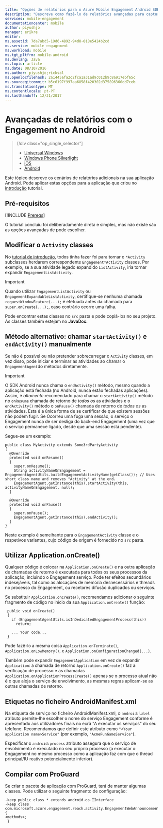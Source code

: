 ```yaml
---
title: "Opções de relatórios para o Azure Mobile Engagement Android SDK avançadas"
description: "Descreve como fazê-lo de relatórios avançadas para capturar a análise para Android SDK do Azure Mobile Engagement"
services: mobile-engagement
documentationcenter: mobile
author: piyushjo
manager: erikre
editor: 
ms.assetid: 7da7abd5-19d6-4892-94d8-818e5424b2cd
ms.service: mobile-engagement
ms.workload: mobile
ms.tgt_pltfrm: mobile-android
ms.devlang: Java
ms.topic: article
ms.date: 08/10/2016
ms.author: piyushjo;ricksal
ms.openlocfilehash: 2a1445afa2c2fca1a31ad9c012b9c8a917ebf65c
ms.sourcegitcommit: b5c6197f997aa6858f420302d375896360dd7ceb
ms.translationtype: MT
ms.contentlocale: pt-PT
ms.lasthandoff: 12/21/2017
---
```

# <a name="advanced-reporting-with-engagement-on-android"></a>Avançadas de relatórios com o Engagement no Android
> [!div class="op_single_selector"]
> * [Universal Windows](mobile-engagement-windows-store-integrate-engagement.md)
> * [Windows Phone Silverlight](mobile-engagement-windows-phone-integrate-engagement.md)
> * [iOS](mobile-engagement-ios-integrate-engagement.md)
> * [Android](mobile-engagement-android-advanced-reporting.md)
> 
> 

Este tópico descreve os cenários de relatórios adicionais na sua aplicação Android. Pode aplicar estas opções para a aplicação que criou no [introdução](mobile-engagement-android-get-started.md) tutorial.

## <a name="prerequisites"></a>Pré-requisitos
[!INCLUDE [Prereqs](../../includes/mobile-engagement-android-prereqs.md)]

O tutorial concluiu foi deliberadamente direta e simples, mas não existe são as opções avançadas de pode escolher.

## <a name="modifying-your-activity-classes"></a>Modificar o `Activity` classes
No [tutorial de introdução](mobile-engagement-android-get-started.md), todos tinha fazer foi para tornar o `*Activity` subclasses herdarem correspondente `Engagement*Activity` classes. Por exemplo, se a sua atividade legado expandido `ListActivity`, iria tornar expandir `EngagementListActivity`.

> [!IMPORTANT]
> Quando utilizar `EngagementListActivity` ou `EngagementExpandableListActivity`, certifique-se nenhuma chamada `requestWindowFeature(...);` é efetuada antes da chamada para `super.onCreate(...);`, caso contrário ocorre uma falha.
> 
> 

Pode encontrar estas classes no `src` pasta e pode copiá-los no seu projeto. As classes também estejam no **JavaDoc**.

## <a name="alternate-method-call-startactivity-and-endactivity-manually"></a>Método alternativo: chamar `startActivity()` e `endActivity()` manualmente
Se não é possível ou não pretender sobrecarregar o `Activity` classes, em vez disso, pode iniciar e terminar as atividades ao chamar o `EngagementAgent`do métodos diretamente.

> [!IMPORTANT]
> O SDK Android nunca chama o `endActivity()` método, mesmo quando a aplicação está fechada (no Android, nunca estão fechadas aplicações). Assim, é *altamente* recomendado para chamar o `startActivity()` método no `onResume` chamada de retorno de *todos os* as atividades e o `endActivity()` método o `onPause()` chamada de retorno de *todos os* as atividades. Esta é a única forma de se certificar de que existem sessões não podem fugir. Se Ocorreu uma fuga uma sessão, o serviço o Engagement nunca de ser desliga do back-end Engagement (uma vez que o serviço permanece ligado, desde que uma sessão está pendente).
> 
> 

Segue-se um exemplo:

    public class MyActivity extends Some3rdPartyActivity
    {
      @Override
      protected void onResume()
      {
        super.onResume();
        String activityNameOnEngagement = EngagementAgentUtils.buildEngagementActivityName(getClass()); // Uses short class name and removes "Activity" at the end.
        EngagementAgent.getInstance(this).startActivity(this, activityNameOnEngagement, null);
      }

      @Override
      protected void onPause()
      {
        super.onPause();
        EngagementAgent.getInstance(this).endActivity();
      }
    }

Neste exemplo é semelhante para o `EngagementActivity` classe e o respetivos variantes, cujo código de origem é fornecido no `src` pasta.

## <a name="using-applicationoncreate"></a>Utilizar Application.onCreate()
Qualquer código é colocar na `Application.onCreate()` e na outra aplicação de chamadas de retorno é executada para todos os seus processos da aplicação, incluindo o Engagement serviço. Pode ter efeitos secundários indesejáveis, tal como as alocações de memória desnecessários e threads no processo do Engagement, ou recetores difusão duplicados ou serviços.

Se substituir `Application.onCreate()`, recomendamos adicionar o seguinte fragmento de código no início da sua `Application.onCreate()` função:

     public void onCreate()
     {
       if (EngagementAgentUtils.isInDedicatedEngagementProcess(this))
         return;

       ... Your code...
     }

Pode fazê-lo a mesma coisa `Application.onTerminate()`, `Application.onLowMemory()`, e `Application.onConfigurationChanged(...)`.

Também pode expandir `EngagementApplication` em vez de expandir `Application`: a chamada de retorno `Application.onCreate()` faz a verificação de processo e as chamadas `Application.onApplicationProcessCreate()` apenas se o processo atual não é o que aloja o serviço de envolvimento, as mesmas regras aplicam-se as outras chamadas de retorno.

## <a name="tags-in-the-androidmanifestxml-file"></a>Etiquetas no ficheiro AndroidManifest.xml
Na etiqueta de serviço no ficheiro AndroidManifest.xml, o `android:label` atributo permite-lhe escolher o nome do serviço Engagement conforme é apresentado aos utilizadores finais no ecrã "A executar os serviços" do seu telefone. Recomendamos que definir este atributo como `"<Your application name>Service"` (por exemplo, `"AcmeFunGameService"`).

Especificar o `android:process` atributo assegura que o serviço de envolvimento é executado no seu próprio processo (a executar o Engagement no mesmo processo como a aplicação faz com que o thread principal/IU reativo potencialmente inferior).

## <a name="building-with-proguard"></a>Compilar com ProGuard
Se criar o pacote de aplicação com ProGuard, terá de manter algumas classes. Pode utilizar o seguinte fragmento de configuração:

    -keep public class * extends android.os.IInterface
    -keep class com.microsoft.azure.engagement.reach.activity.EngagementWebAnnouncementActivity$EngagementReachContentJS {
    <methods>;
     }
